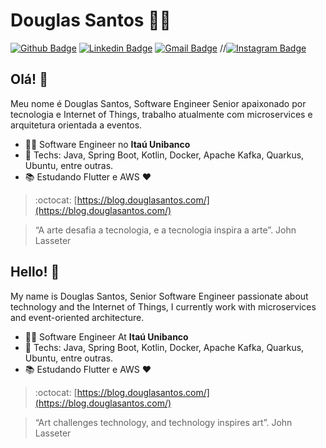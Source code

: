 # Douglas Santos :man_technologist:

[![Github Badge](https://img.shields.io/badge/-Github-000?style=for-the-badge&logo=Github&logoColor=white&link=https://github.com/douglsantos)](https://github.com/douglsantos)
[![Linkedin Badge](https://img.shields.io/badge/-LinkedIn-blue?style=for-the-badge&logo=Linkedin&logoColor=white&link=https://www.linkedin.com/in/douglsantos/)](https://www.linkedin.com/in/douglsantos/)
[![Gmail Badge](https://img.shields.io/badge/-Gmail-c14438?style=for-the-badge&logo=Gmail&logoColor=white&link=mailto:mailto:douglas.san5@gmail.com)](mailto:douglas.san5@gmail.com)
//[![Instagram Badge](https://img.shields.io/badge/-Instagram-C13584?style=for-the-badge&labelColor=C13584&logo=instagram&logoColor=white&link=https://www.instagram.com/dubhghlass/)](https://www.instagram.com/dubhghlass/)

## Olá! 👋

Meu nome é Douglas Santos, Software Engineer Senior apaixonado por tecnologia e Internet of Things, trabalho atualmente com microservices e arquitetura orientada a eventos.

- :man_technologist: Software Engineer no **Itaú Unibanco**
- :blue_heart: Techs: Java, Spring Boot, Kotlin, Docker, Apache Kafka, Quarkus, Ubuntu, entre outras.
- :books: Estudando Flutter e AWS :heart:

> :octocat: [https://blog.douglasantos.com/](https://blog.douglasantos.com/)

> “A arte desafia a tecnologia, e a tecnologia inspira a arte”. John Lasseter


## Hello! 👋

My name is Douglas Santos, Senior Software Engineer passionate about technology and the Internet of Things, I currently work with microservices and event-oriented architecture.

- :man_technologist: Software Engineer At **Itaú Unibanco**
- :blue_heart: Techs: Java, Spring Boot, Kotlin, Docker, Apache Kafka, Quarkus, Ubuntu, entre outras.
- :books: Estudando Flutter e AWS :heart:

> :octocat: [https://blog.douglasantos.com/](https://blog.douglasantos.com/)

> “Art challenges technology, and technology inspires art”. John Lasseter
